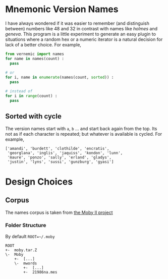 # Mnemonic Version Names #

I have always wondered if it was easier to remember
(and distinguish between) numbers like 48 and 32 in
contrast with names like _holmes_ and _geneva_. This
program is a little experiment to generate an easy
plugin to situations where a random hex or a numeric
iterator is a natural decision for lack of a better
choice. For example,

```python
from vernemic import names
for name in names(count) :
  pass
  
# or
for i, name in enumerate(names(count, sorted)) :
  pass

# instead of 
for i in range(count) :
  pass
```

## Sorted with cycle ##
The version names start with `a`, `b` ... and start
back again from the top. Its not as if each character
is repeated; but whatever is available is cycled. For
example,

```
['amandi', 'burdett', 'clothilde', 'encratis',
 'georglana', 'inglis', 'jaquiss', 'kondon', 'lunn',
 'maure', 'ponzo', 'sally', 'erland', 'gladys',
 'justin', 'lyns', 'sussi', 'gunzburg', 'gyasi']
```

# Design Choices #

## Corpus ##
The names corpus is taken from [the Moby II
project](https://en.wikipedia.org/wiki/Moby_Project#Words)

### Folder Structure ###

By default `ROOT=~/.moby`

```
ROOT
+-  moby.tar.Z
\-  Moby
    +-  [...]
    \-  mwords
        +-  [...]
        +-  21986na.mes
```
